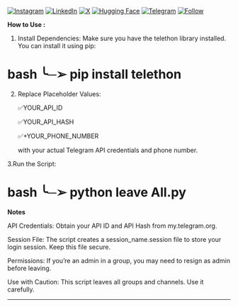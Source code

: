 [![Instagram](https://img.shields.io/badge/Instagram-%23E4405F.svg?logo=Instagram&logoColor=white)](https://instagram.com/aihoma)
[![LinkedIn](https://img.shields.io/badge/LinkedIn-%230077B5.svg?logo=linkedin&logoColor=white)](https://www.linkedin.com/in/aihoma/)
[![X](https://img.shields.io/badge/X-black.svg?logo=AiHoma&logoColor=white)](https://x.com/Ai_Homa)
[![Hugging Face](https://img.shields.io/badge/Hugging%20Face-AiHoma-FFD43B?style=flat-square&logo=huggingface)](https://huggingface.co/AiHoma)
[![Telegram](https://img.shields.io/badge/Telegram-AIHOMA-26A5E4?style=flat-square&logo=telegram)](https://t.me/Aihoma)
[![Follow](https://img.shields.io/github/followers/deepseek?label=Follow&style=social)](https://github.com/AiHoma)

   **How to Use :**

1. Install Dependencies:
   Make sure you have the telethon library installed. You can install it using pip:
                        
bash
  ╰─➢ pip install telethon
==================================
  
2. Replace Placeholder Values:
   
    ✅YOUR_API_ID
   
    ✅YOUR_API_HASH
   
    ✅+YOUR_PHONE_NUMBER
   
      with your actual Telegram API credentials and phone number.
    
3.Run the Script:
  
bash
  ╰─➢ python leave All.py
===================================

**Notes**

API Credentials:
Obtain your API ID and API Hash from my.telegram.org.

Session File:
The script creates a session_name.session file to store your login session. Keep this file secure.

Permissions:
If you’re an admin in a group, you may need to resign as admin before leaving.

Use with Caution:
This script leaves all groups and channels. Use it carefully.
__________________________________________
